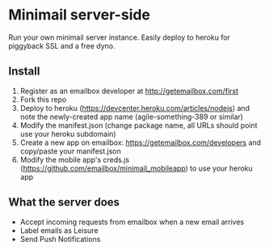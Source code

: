 
# Minimail server-side 
Run your own minimail server instance. Easily deploy to heroku for piggyback SSL and a free dyno. 

## Install  
1. Register as an emailbox developer at http://getemailbox.com/first
1. Fork this repo
1. Deploy to heroku (https://devcenter.heroku.com/articles/nodejs) and note the newly-created app name (agile-something-389 or similar)
1. Modify the manifest.json (change package name, all URLs should point use your heroku subdomain)
1. Create a new app on emailbox: https://getemailbox.com/developers and copy/paste your manifest.json
1. Modify the mobile app's creds.js (https://github.com/emailbox/minimail_mobileapp) to use your heroku app

## What the server does 
- Accept incoming requests from emailbox when a new email arrives
- Label emails as Leisure
- Send Push Notifications



